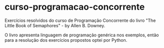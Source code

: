 # curso-programacao-concorrente
Exercícios resolvidos do curso de Programação Concorrente do livro "The Little Book of Semaphores" - by Allen B. Downey.

O livro apresenta linguagem de programação genérica nos exemplos, então para a resolução dos exercícios propostos optei por Python.

